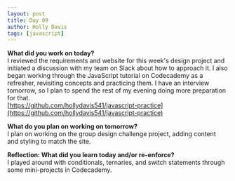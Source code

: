 ```yaml
---
layout: post
title: Day 09
author: Holly Davis
tags: [javascript]
---
```


**What did you work on today?**  
I reviewed the requirements and website for this week's design project and initiated a discussion with my team on Slack about how to approach it. I also began working through the JavaScript tutorial on Codecademy as a refresher, revisiting concepts and practicing them. I have an interview tomorrow, so I plan to spend the rest of my evening doing more preparation for that.  
[https://github.com/hollydavis541/javascript-practice](https://github.com/hollydavis541/javascript-practice)

**What do you plan on working on tomorrow?**  
I plan on working on the group design challenge project, adding content and styling to match the site.

**Reflection: What did you learn today and/or re-enforce?**  
I played around with conditionals, ternaries, and switch statements through some mini-projects in Codecademy.


